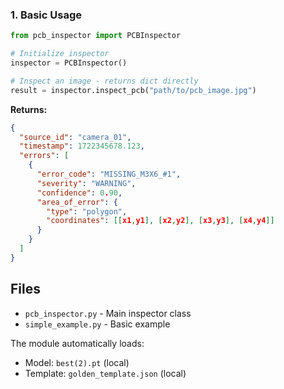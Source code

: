 

### 1. Basic Usage

```python
from pcb_inspector import PCBInspector

# Initialize inspector
inspector = PCBInspector()

# Inspect an image - returns dict directly
result = inspector.inspect_pcb("path/to/pcb_image.jpg")
```
**Returns:**
```json
{
  "source_id": "camera_01",
  "timestamp": 1722345678.123,
  "errors": [
    {
      "error_code": "MISSING_M3X6_#1",
      "severity": "WARNING", 
      "confidence": 0.90,
      "area_of_error": {
        "type": "polygon",
        "coordinates": [[x1,y1], [x2,y2], [x3,y3], [x4,y4]]
      }
    }
  ]
}
```

## Files

- `pcb_inspector.py` - Main inspector class
- `simple_example.py` - Basic example

The module automatically loads:
- Model: `best(2).pt` (local)
- Template: `golden_template.json` (local)
